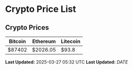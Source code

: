 # Crypto Price List

## Crypto Prices
| Bitcoin | Ethereum | Litecoin |
| ------- | -------- | -------- |
| $87402 | $2026.05 | $93.8 |
**Last Updated:** 2025-03-27 05:32 UTC
**Last Updated:** $DATE$
